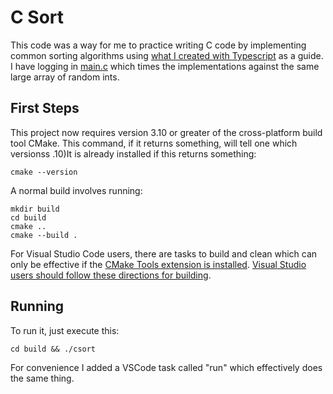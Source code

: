 # C Sort

This code was a way for me to practice writing C code by implementing common sorting algorithms using [what I created with Typescript](https://github.com/richardwalenga/typescriptsort) as a guide. I have logging in [main.c](main.c) which times the implementations against the same large array of random ints.

## First Steps

This project now requires version 3.10 or greater of the cross-platform build tool CMake. This command, if it returns something, will tell one which versionss .10)It is already installed if this returns something:
```
cmake --version
```

A normal build involves running:
```
mkdir build
cd build
cmake ..
cmake --build .
```

For Visual Studio Code users, there are tasks to build and clean which can only be effective if the [CMake Tools extension is installed](https://github.com/microsoft/vscode-cmake-tools/blob/main/docs/build.md). [Visual Studio users should follow these directions for building](https://learn.microsoft.com/en-us/cpp/build/cmake-projects-in-visual-studio?view=msvc-170).

## Running

To run it, just execute this:
```
cd build && ./csort
```

For convenience I added a VSCode task called "run" which effectively does the same thing.